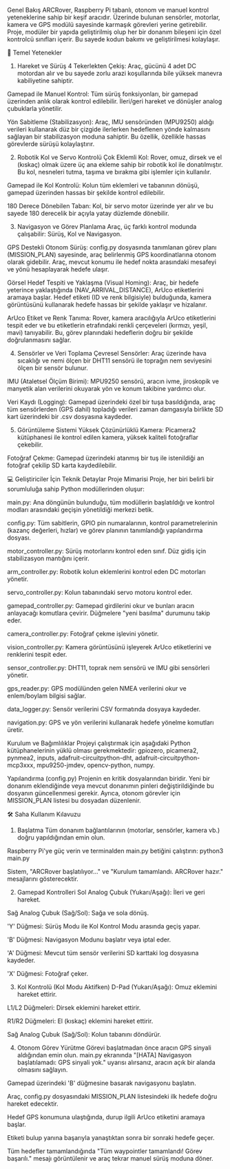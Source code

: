Genel Bakış
ARCRover, Raspberry Pi tabanlı, otonom ve manuel kontrol yeteneklerine sahip bir keşif aracıdır. Üzerinde bulunan sensörler, motorlar, kamera ve GPS modülü sayesinde karmaşık görevleri yerine getirebilir. Proje, modüler bir yapıda geliştirilmiş olup her bir donanım bileşeni için özel kontrolcü sınıfları içerir. Bu sayede kodun bakımı ve geliştirilmesi kolaylaşır.

🤖 Temel Yetenekler
1. Hareket ve Sürüş
4 Tekerlekten Çekiş: Araç, gücünü 4 adet DC motordan alır ve bu sayede zorlu arazi koşullarında bile yüksek manevra kabiliyetine sahiptir.

Gamepad ile Manuel Kontrol: Tüm sürüş fonksiyonları, bir gamepad üzerinden anlık olarak kontrol edilebilir. İleri/geri hareket ve dönüşler analog çubuklarla yönetilir.

Yön Sabitleme (Stabilizasyon): Araç, IMU sensöründen (MPU9250) aldığı verileri kullanarak düz bir çizgide ilerlerken hedeflenen yönde kalmasını sağlayan bir stabilizasyon moduna sahiptir. Bu özellik, özellikle hassas görevlerde sürüşü kolaylaştırır.

2. Robotik Kol ve Servo Kontrolü
Çok Eklemli Kol: Rover, omuz, dirsek ve el (kıskaç) olmak üzere üç ana ekleme sahip bir robotik kol ile donatılmıştır. Bu kol, nesneleri tutma, taşıma ve bırakma gibi işlemler için kullanılır.

Gamepad ile Kol Kontrolü: Kolun tüm eklemleri ve tabanının dönüşü, gamepad üzerinden hassas bir şekilde kontrol edilebilir.

180 Derece Dönebilen Taban: Kol, bir servo motor üzerinde yer alır ve bu sayede 180 derecelik bir açıyla yatay düzlemde dönebilir.

3. Navigasyon ve Görev Planlama
Araç, üç farklı kontrol modunda çalışabilir: Sürüş, Kol ve Navigasyon.

GPS Destekli Otonom Sürüş: config.py dosyasında tanımlanan görev planı (MISSION_PLAN) sayesinde, araç belirlenmiş GPS koordinatlarına otonom olarak gidebilir. Araç, mevcut konumu ile hedef nokta arasındaki mesafeyi ve yönü hesaplayarak hedefe ulaşır.

Görsel Hedef Tespiti ve Yaklaşma (Visual Homing): Araç, bir hedefe yeterince yaklaştığında (NAV_ARRIVAL_DISTANCE), ArUco etiketlerini aramaya başlar. Hedef etiketi (ID ve renk bilgisiyle) bulduğunda, kamera görüntüsünü kullanarak hedefe hassas bir şekilde yaklaşır ve hizalanır.

ArUco Etiket ve Renk Tanıma: Rover, kamera aracılığıyla ArUco etiketlerini tespit eder ve bu etiketlerin etrafındaki renkli çerçeveleri (kırmızı, yeşil, mavi) tanıyabilir. Bu, görev planındaki hedeflerin doğru bir şekilde doğrulanmasını sağlar.

4. Sensörler ve Veri Toplama
Çevresel Sensörler: Araç üzerinde hava sıcaklığı ve nemi ölçen bir DHT11 sensörü ile toprağın nem seviyesini ölçen bir sensör bulunur.

IMU (Ataletsel Ölçüm Birimi): MPU9250 sensörü, aracın ivme, jiroskopik ve manyetik alan verilerini okuyarak yön ve konum takibine yardımcı olur.

Veri Kaydı (Logging): Gamepad üzerindeki özel bir tuşa basıldığında, araç tüm sensörlerden (GPS dahil) topladığı verileri zaman damgasıyla birlikte SD kart üzerindeki bir .csv dosyasına kaydeder.

5. Görüntüleme Sistemi
Yüksek Çözünürlüklü Kamera: Picamera2 kütüphanesi ile kontrol edilen kamera, yüksek kaliteli fotoğraflar çekebilir.

Fotoğraf Çekme: Gamepad üzerindeki atanmış bir tuş ile istenildiği an fotoğraf çekilip SD karta kaydedilebilir.

💻 Geliştiriciler İçin Teknik Detaylar
Proje Mimarisi
Proje, her biri belirli bir sorumluluğa sahip Python modüllerinden oluşur:

main.py: Ana döngünün bulunduğu, tüm modüllerin başlatıldığı ve kontrol modları arasındaki geçişin yönetildiği merkezi betik.

config.py: Tüm sabitlerin, GPIO pin numaralarının, kontrol parametrelerinin (kazanç değerleri, hızlar) ve görev planının tanımlandığı yapılandırma dosyası.

motor_controller.py: Sürüş motorlarını kontrol eden sınıf. Düz gidiş için stabilizasyon mantığını içerir.

arm_controller.py: Robotik kolun eklemlerini kontrol eden DC motorları yönetir.

servo_controller.py: Kolun tabanındaki servo motoru kontrol eder.

gamepad_controller.py: Gamepad girdilerini okur ve bunları aracın anlayacağı komutlara çevirir. Düğmelere "yeni basılma" durumunu takip eder.

camera_controller.py: Fotoğraf çekme işlevini yönetir.

vision_controller.py: Kamera görüntüsünü işleyerek ArUco etiketlerini ve renklerini tespit eder.

sensor_controller.py: DHT11, toprak nem sensörü ve IMU gibi sensörleri yönetir.

gps_reader.py: GPS modülünden gelen NMEA verilerini okur ve enlem/boylam bilgisi sağlar.

data_logger.py: Sensör verilerini CSV formatında dosyaya kaydeder.

navigation.py: GPS ve yön verilerini kullanarak hedefe yönelme komutları üretir.

Kurulum ve Bağımlılıklar
Projeyi çalıştırmak için aşağıdaki Python kütüphanelerinin yüklü olması gerekmektedir:
gpiozero, picamera2, pynmea2, inputs, adafruit-circuitpython-dht, adafruit-circuitpython-mcp3xxx, mpu9250-jmdev, opencv-python, numpy.

Yapılandırma (config.py)
Projenin en kritik dosyalarından biridir. Yeni bir donanım eklendiğinde veya mevcut donanımın pinleri değiştirildiğinde bu dosyanın güncellenmesi gerekir. Ayrıca, otonom görevler için MISSION_PLAN listesi bu dosyadan düzenlenir.

🛠️ Saha Kullanım Kılavuzu
1. Başlatma
Tüm donanım bağlantılarının (motorlar, sensörler, kamera vb.) doğru yapıldığından emin olun.

Raspberry Pi'ye güç verin ve terminalden main.py betiğini çalıştırın: python3 main.py

Sistem, "ARCRover başlatılıyor..." ve "Kurulum tamamlandı. ARCRover hazır." mesajlarını gösterecektir.

2. Gamepad Kontrolleri
Sol Analog Çubuk (Yukarı/Aşağı): İleri ve geri hareket.

Sağ Analog Çubuk (Sağ/Sol): Sağa ve sola dönüş.

'Y' Düğmesi: Sürüş Modu ile Kol Kontrol Modu arasında geçiş yapar.

'B' Düğmesi: Navigasyon Modunu başlatır veya iptal eder.

'A' Düğmesi: Mevcut tüm sensör verilerini SD karttaki log dosyasına kaydeder.

'X' Düğmesi: Fotoğraf çeker.

3. Kol Kontrolü (Kol Modu Aktifken)
D-Pad (Yukarı/Aşağı): Omuz eklemini hareket ettirir.

L1/L2 Düğmeleri: Dirsek eklemini hareket ettirir.

R1/R2 Düğmeleri: El (kıskaç) eklemini hareket ettirir.

Sağ Analog Çubuk (Sağ/Sol): Kolun tabanını döndürür.

4. Otonom Görev Yürütme
Görevi başlatmadan önce aracın GPS sinyali aldığından emin olun. main.py ekranında "[HATA] Navigasyon başlatılamadı: GPS sinyali yok." uyarısı alırsanız, aracın açık bir alanda olmasını sağlayın.

Gamepad üzerindeki 'B' düğmesine basarak navigasyonu başlatın.

Araç, config.py dosyasındaki MISSION_PLAN listesindeki ilk hedefe doğru hareket edecektir.

Hedef GPS konumuna ulaştığında, durup ilgili ArUco etiketini aramaya başlar.

Etiketi bulup yanına başarıyla yanaştıktan sonra bir sonraki hedefe geçer.

Tüm hedefler tamamlandığında "Tüm waypointler tamamlandı! Görev başarılı." mesajı görüntülenir ve araç tekrar manuel sürüş moduna döner.
